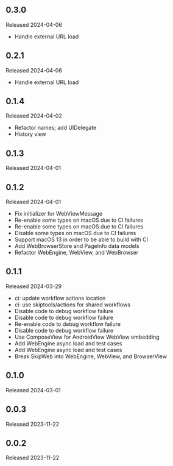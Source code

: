 ## 0.3.0

Released 2024-04-06

  - Handle external URL load

## 0.2.1

Released 2024-04-06

  - Handle external URL load

## 0.1.4

Released 2024-04-02

  - Refactor names; add UIDelegate
  - History view

## 0.1.3

Released 2024-04-01


## 0.1.2

Released 2024-04-01

  - Fix initializer for WebViewMessage
  - Re-enable some types on macOS due to CI failures
  - Re-enable some types on macOS due to CI failures
  - Disable some types on macOS due to CI failures
  - Support macOS 13 in order to be able to build with CI
  - Add WebBrowserStore and PageInfo data models
  - Refactor WebEngine, WebView, and WebBrowser

## 0.1.1

Released 2024-03-29

  - ci: update workflow actions location
  - ci: use skiptools/actions for shared workflows
  - Disable code to debug workflow failure
  - Disable code to debug workflow failure
  - Re-enable code to debug workflow failure
  - Disable code to debug workflow failure
  - Use ComposeView for AndroidView WebView embedding
  - Add WebEngine async load and test cases
  - Add WebEngine async load and test cases
  - Break SkipWeb into WebEngine, WebView, and BrowserView

## 0.1.0

Released 2024-03-01


## 0.0.3

Released 2023-11-22


## 0.0.2

Released 2023-11-22


